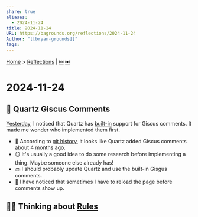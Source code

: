 ```yaml
---
share: true
aliases:
  - 2024-11-24
title: 2024-11-24
URL: https://bagrounds.org/reflections/2024-11-24
Author: "[[bryan-grounds]]"
tags: 
---
```

[Home](../index.md) > [Reflections](./index.md) | [⏮️](./2024-11-23.md) [⏭️](./2024-11-27.md)  
# 2024-11-24  
## 💬 Quartz Giscus Comments  
[Yesterday](./2024-11-23.md#🧑‍🚀%20Exploring%20Quartz%20Features), I noticed that Quartz has [built-in](https://quartz.jzhao.xyz/features/comments) support for Giscus comments. It made me wonder who implemented them first.  
- 🔬 According to [git history](https://github.com/jackyzha0/quartz/commit/03f23e5054358dfbe0700904a35033858c40fa45#diff-a705c7f12f0ab8480a6fb0639c2ab8c7f6e788445f664feec0ff6a5c7ecfa63e), it looks like Quartz added Giscus comments about 4 months ago.  
- 🪞 It's usually a good idea to do some research before implementing a thing. Maybe someone else already has!  
- 🔜 I should probably update Quartz and use the built-in Gisgus comments.  
- 🐛 I have noticed that sometimes I have to reload the page before comments show up.  
  
## 🤔📐 Thinking about [Rules](../topics/rules.md)  
